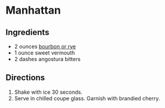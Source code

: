 # Manhattan

## Ingredients
- 2 ounces [bourbon or rye](./WhiskeyCocktails.md)
- 1 ounce sweet vermouth
- 2 dashes angostura bitters


## Directions
1. Shake with ice 30 seconds.
2. Serve in chilled coupe glass. Garnish with brandied cherry.
